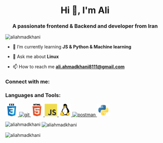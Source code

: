 <h1 align="center">Hi 👋, I'm Ali</h1>
<h3 align="center">A passionate frontend & Backend and developer from Iran</h3>

<p align="left"> <img src="https://komarev.com/ghpvc/?username=aliahmadkhani&label=Profile%20views&color=0e75b6&style=flat" alt="aliahmadkhani" /> </p>

- 🌱 I’m currently learning **JS & Python & Machine learning**

- 💬 Ask me about **Linux**

- 📫 How to reach me **ali.ahmadkhani8111@gmail.com**

<h3 align="left">Connect with me:</h3>
<p align="left">
</p>

<h3 align="left">Languages and Tools:</h3>
<p align="left"> <a href="https://www.w3schools.com/css/" target="_blank" rel="noreferrer"> <img src="https://raw.githubusercontent.com/devicons/devicon/master/icons/css3/css3-original-wordmark.svg" alt="css3" width="40" height="40"/> </a> <a href="https://git-scm.com/" target="_blank" rel="noreferrer"> <img src="https://www.vectorlogo.zone/logos/git-scm/git-scm-icon.svg" alt="git" width="40" height="40"/> </a> <a href="https://www.w3.org/html/" target="_blank" rel="noreferrer"> <img src="https://raw.githubusercontent.com/devicons/devicon/master/icons/html5/html5-original-wordmark.svg" alt="html5" width="40" height="40"/> </a> <a href="https://developer.mozilla.org/en-US/docs/Web/JavaScript" target="_blank" rel="noreferrer"> <img src="https://raw.githubusercontent.com/devicons/devicon/master/icons/javascript/javascript-original.svg" alt="javascript" width="40" height="40"/> </a> <a href="https://www.linux.org/" target="_blank" rel="noreferrer"> <img src="https://raw.githubusercontent.com/devicons/devicon/master/icons/linux/linux-original.svg" alt="linux" width="40" height="40"/> </a> <a href="https://postman.com" target="_blank" rel="noreferrer"> <img src="https://www.vectorlogo.zone/logos/getpostman/getpostman-icon.svg" alt="postman" width="40" height="40"/> </a> <a href="https://www.python.org" target="_blank" rel="noreferrer"> <img src="https://raw.githubusercontent.com/devicons/devicon/master/icons/python/python-original.svg" alt="python" width="40" height="40"/> </a> </p>

<p><img align="left" src="https://github-readme-stats.vercel.app/api/top-langs?username=aliahmadkhani&show_icons=true&locale=en&layout=compact" alt="aliahmadkhani" /></p>

<p>&nbsp;<img align="center" src="https://github-readme-stats.vercel.app/api?username=aliahmadkhani&show_icons=true&locale=en" alt="aliahmadkhani" /></p>

<p><img align="center" src="https://github-readme-streak-stats.herokuapp.com/?user=aliahmadkhani&" alt="aliahmadkhani" /></p>
